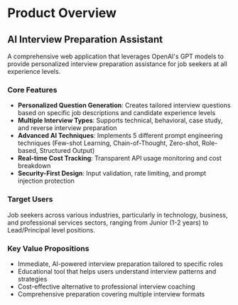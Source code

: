 # Product Overview

## AI Interview Preparation Assistant

A comprehensive web application that leverages OpenAI's GPT models to provide personalized interview preparation assistance for job seekers at all experience levels.

### Core Features

- **Personalized Question Generation**: Creates tailored interview questions based on specific job descriptions and candidate experience levels
- **Multiple Interview Types**: Supports technical, behavioral, case study, and reverse interview preparation
- **Advanced AI Techniques**: Implements 5 different prompt engineering techniques (Few-shot Learning, Chain-of-Thought, Zero-shot, Role-based, Structured Output)
- **Real-time Cost Tracking**: Transparent API usage monitoring and cost breakdown
- **Security-First Design**: Input validation, rate limiting, and prompt injection protection

### Target Users

Job seekers across various industries, particularly in technology, business, and professional services sectors, ranging from Junior (1-2 years) to Lead/Principal level positions.

### Key Value Propositions

- Immediate, AI-powered interview preparation tailored to specific roles
- Educational tool that helps users understand interview patterns and strategies
- Cost-effective alternative to professional interview coaching
- Comprehensive preparation covering multiple interview formats